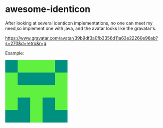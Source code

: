 # awesome-identicon
After looking at several identicon implementations, no one can meet my need,so implement one with java, and the avatar looks like the gravatar's.

https://www.gravatar.com/avatar/39b9df3a0fb3356d11a63e22260e96ab?s=270&d=retro&r=g

Example:

![image](test.png)
